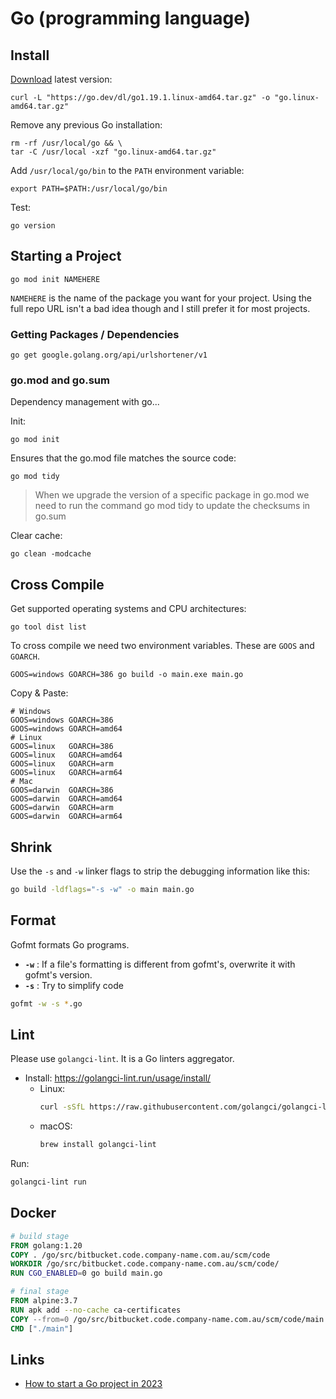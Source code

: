 # Go (programming language)

## Install

[Download](https://go.dev/dl/) latest version: 

```shell
curl -L "https://go.dev/dl/go1.19.1.linux-amd64.tar.gz" -o "go.linux-amd64.tar.gz"
```

Remove any previous Go installation:

```shell
rm -rf /usr/local/go && \
tar -C /usr/local -xzf "go.linux-amd64.tar.gz"
```


Add `/usr/local/go/bin` to the `PATH` environment variable:

```shell
export PATH=$PATH:/usr/local/go/bin
```

Test:

```shell
go version
```

## Starting a Project

```shell
go mod init NAMEHERE
```

`NAMEHERE` is the name of the package you want for your project.
Using the full repo URL isn't a bad idea though and I still prefer it for most projects.

### Getting Packages / Dependencies

```shell
go get google.golang.org/api/urlshortener/v1
```

### go.mod and go.sum

Dependency management with go...

Init:

```shell
go mod init
```

Ensures that the go.mod file matches the source code:

```shell
go mod tidy
```

> When we upgrade the version of a specific package in go.mod
> we need to run the command go mod tidy to update the checksums in go.sum

Clear cache:

```shell
go clean -modcache
```

## Cross Compile

Get supported operating systems and CPU architectures:

```shell
go tool dist list
```

To cross compile we need two environment variables.
These are `GOOS` and `GOARCH`.

```shell
GOOS=windows GOARCH=386 go build -o main.exe main.go
```

Copy & Paste:
```text
# Windows
GOOS=windows GOARCH=386
GOOS=windows GOARCH=amd64
# Linux
GOOS=linux   GOARCH=386
GOOS=linux   GOARCH=amd64
GOOS=linux   GOARCH=arm
GOOS=linux   GOARCH=arm64
# Mac
GOOS=darwin  GOARCH=386
GOOS=darwin  GOARCH=amd64
GOOS=darwin  GOARCH=arm
GOOS=darwin  GOARCH=arm64
```

## Shrink

Use the `-s` and `-w` linker flags to strip the debugging information like this:

```bash
go build -ldflags="-s -w" -o main main.go
```

## Format

Gofmt formats Go programs.

* **`-w`** : If a file's formatting is different from gofmt's, overwrite it with gofmt's version.
* **`-s`** : Try to simplify code

```bash
gofmt -w -s *.go
```

## Lint

Please use `golangci-lint`. It is a Go linters aggregator.

* Install: <https://golangci-lint.run/usage/install/>
    * Linux:
        ```bash
        curl -sSfL https://raw.githubusercontent.com/golangci/golangci-lint/master/install.sh | sh -s -- -b $(go env GOPATH)/bin
        ```
    * macOS:
        ```bash
        brew install golangci-lint
        ```

Run:
```bash
golangci-lint run
```

## Docker

```Dockerfile
# build stage
FROM golang:1.20
COPY . /go/src/bitbucket.code.company-name.com.au/scm/code
WORKDIR /go/src/bitbucket.code.company-name.com.au/scm/code/
RUN CGO_ENABLED=0 go build main.go

# final stage
FROM alpine:3.7
RUN apk add --no-cache ca-certificates
COPY --from=0 /go/src/bitbucket.code.company-name.com.au/scm/code/main .
CMD ["./main"]
```

## Links

* [How to start a Go project in 2023](https://boyter.org/posts/how-to-start-go-project-2023/)
